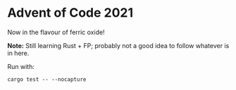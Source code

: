 # Advent of Code 2021

Now in the flavour of ferric oxide!

**Note:** Still learning Rust + FP; probably not a good idea to follow whatever is in here.

Run with:
```
cargo test -- --nocapture
```